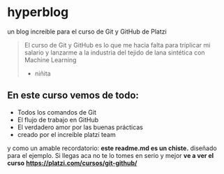 # hyperblog
un blog increible para el curso de Git y GitHub de Platzi
> El curso de Git y GitHub es lo que me hacia falta para triplicar mi salario y lanzarme a la industria del tejido de lana sintética con Machine Learning
> - niñita

## En este curso vemos de todo:
* Todos los comandos de Git
* El flujo de trabajo en GitHub
* El verdadero amor por las buenas prácticas
* creado por el increible platzi team


y como un amable recordatorio: **este readme.md es un chiste.** diseñado para el ejemplo. Si llegas aca no te lo tomes en serio y mejor **ve a ver el curso** **https://platzi.com/cursos/git-github/**